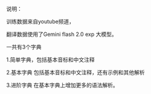 说明：

训练数据来自youtube频道，

翻译数据使用了Gemini flash 2.0 exp 大模型。


一共有3个字典

1.简单字典，包括基本音标和中文注释

2.基本字典  包括基本音标和中文注释，还有示例和其他解析

3.进阶字典  在基本字典上增加更多的语法解析。
